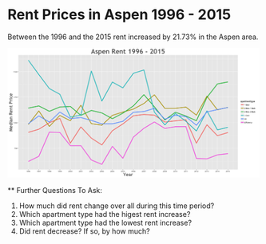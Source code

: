 Rent Prices in Aspen 1996 - 2015
================

Between the 1996 and the 2015 rent increased by 21.73% in the Aspen area.

![](../images/aspen.png)

\*\* Further Questions To Ask:

1.  How much did rent change over all during this time period?
2.  Which apartment type had the higest rent increase?
3.  Which apartment type had the lowest rent increase?
4.  Did rent decrease? If so, by how much?
